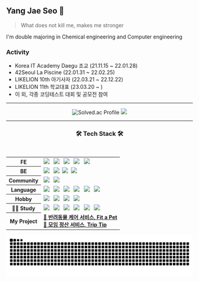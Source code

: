 ## Yang Jae Seo 🤪
 
> What does not kill me, makes me stronger 
  
I'm double majoring in Chemical engineering and Computer engineering

### Activity
- Korea IT Academy Daegu 조교 (21.11.15 ~ 22.01.28)
- 42Seoul La Piscine (22.01.31 ~ 22.02.25)
- LIKELION 10th 아기사자 (22.03.21 ~ 22.12.22)
- LIKELION 11th 학교대표 (23.03.20 ~ )
- 이 외, 각종 코딩테스트 대회 및 공모전 참여

* * *

<div align="center">
  
![Solved.ac Profile](http://mazassumnida.wtf/api/v2/generate_badge?boj=0pao0)
<img src="http://mazandi.herokuapp.com/api?handle=0pao0&theme=warm"/>
 
* * *
 
<h3 align="center"><b>🛠 Tech Stack 🛠</b></h3>
</br>
<!-- <img src="https://img.shields.io/badge/이름-색상코드?style=flat-square&logo=로고명&logoColor=로고색"/> -->

<table style="border: 0px" width="130">
 <tbody>
  <tr>
   <th><b>FE</b></th>
   <td>
    <img src="https://img.shields.io/badge/HTML5-E34F26?style=flat-square&logo=HTML5&logoColor=white"/> &nbsp
    <img src="https://img.shields.io/badge/CSS3-1572B6?style=flat-square&logo=CSS3&logoColor=white"/> &nbsp 
    <img src="https://img.shields.io/badge/JavaScript-F7DF1E?style=flat-square&logo=JavaScript&logoColor=white"/> &nbsp 
    <img src="https://img.shields.io/badge/React-61DAFB?style=flat-square&logo=React&logoColor=white"/> &nbsp
    <img src="https://img.shields.io/badge/Android-3ddc84?style=flat-square&logo=Android&logoColor=white"/></br>
   </td>
  <tr/>
  <tr>
   <th><b>BE</b></th>
   <td>
    <img src="https://img.shields.io/badge/MySQL-4479A1?style=flat-square&logo=MySQL&logoColor=white"/> &nbsp 
    <img src="https://img.shields.io/badge/Django-092E20?style=flat-square&logo=Django&logoColor=white"/>&nbsp 
    <img src="https://img.shields.io/badge/Spring Boot-6db33f?style=flat-square&logo=Spring Boot&logoColor=white"/>&nbsp
    <img src="https://img.shields.io/badge/Spring Security-6db33f?style=flat-square&logo=Spring Security&logoColor=white"/>
   </td>
  </tr>
  <tr>
   <th><b>Community</b></th>
   <td>
    <img src="https://img.shields.io/badge/42-000000?style=flat-square&logo=42&logoColor=white"/> &nbsp
    <img src="https://img.shields.io/badge/LIKELION-FFA348?style=flat-square&logo=LIKELION&logoColor=white"/>
   </td>
  </tr>
  <tr>
   <th><b>Language</b></th>
   <td>
    <img src="https://img.shields.io/badge/C-A8B9CC?style=flat-square&logo=C&logoColor=white"/> &nbsp
    <img src="https://img.shields.io/badge/C++-00599C?style=flat-square&logo=c%2B%2B&&logoColor=white"/> &nbsp
    <img src="https://img.shields.io/badge/Java-007396?style=flat-square&logo=Java&logoColor=white"/> &nbsp
    <img src="https://img.shields.io/badge/Python-3776AB?style=flat-square&logo=Python&logoColor=white"/> &nbsp
    <img src="https://img.shields.io/badge/Kotlin-7f52ff?style=flat-square&logo=Kotlin&logoColor=white"/> &nbsp
    <img src="https://img.shields.io/badge/JavaScript-F7DF1E?style=flat-square&logo=JavaScript&logoColor=white"/> &nbsp
   </td>
  </tr>
  <tr>
   <th><b>Hobby</b></th>
   <td>
    <img src="https://img.shields.io/badge/Vim-019733?style=flat-square&logo=Vim&logoColor=white"/> &nbsp
    <img src="https://img.shields.io/badge/Unity-000000?style=flat-square&logo=Unity&logoColor=white"/> &nbsp
    <img src="https://img.shields.io/badge/Linux-FCC624?style=flat-square&logo=Linux&logoColor=white"/> &nbsp
    <img src="https://img.shields.io/badge/TensorFlow-FF6F00?style=flat-square&logo=TensorFlow&logoColor=white"/>
   </td>
  </tr>
  <tr>
   <th><b>👨‍💻 Study</b></th>
   <td>
    <img src="https://img.shields.io/badge/Docker-2496ED?style=flat-square&logo=Docker&logoColor=white"/> &nbsp
    <img src="https://img.shields.io/badge/Jenkins-D24939?style=flat-square&logo=Jenkins&logoColor=white"/> &nbsp
    <img src="https://img.shields.io/badge/Kubernetes-326CE5?style=flat-square&logo=Kubernetes&logoColor=white"/> &nbsp
    <img src="https://img.shields.io/badge/Amazon_AWS-FF9900?style=flat-square&logo=Amazon AWS&logoColor=white"/> &nbsp
    <img src="https://img.shields.io/badge/Redis-DC382D?style=flat-square&logo=Redis&logoColor=white"/> &nbsp
    <img src="https://img.shields.io/badge/Swagger-85EA2D?style=flat-square&logo=Swagger&logoColor=white"/>
   </td>
  </tr>
  <tr>
   <th><b>My Project</b></th>
   <td>
    <a href="https://github.com/psychology50/Fit-a-Pet-Android"><b>🐶 반려동물 케어 서비스, Fit a Pet</b></a><br/>
    <a href="https://github.com/psychology50/trip-tip"><b>🧮 모임 정산 서비스, Trip Tip</b></a><br/>
   </td>
  </tr>
 <tbody>
</table>

![snake gif](https://github.com/psychology50/psychology50/blob/output/github-contribution-grid-snake.svg)
